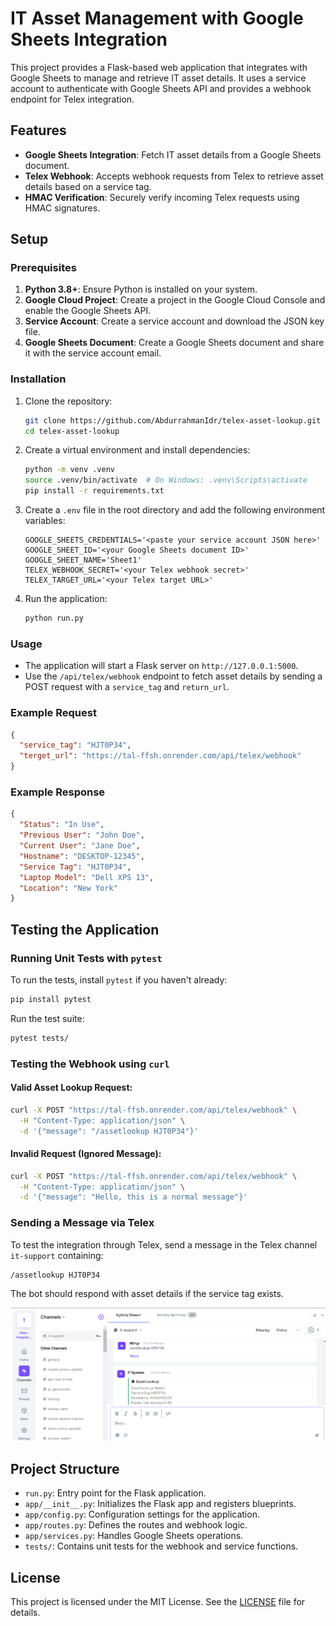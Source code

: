 # IT Asset Management with Google Sheets Integration

This project provides a Flask-based web application that integrates with Google Sheets to manage and retrieve IT asset details. It uses a service account to authenticate with Google Sheets API and provides a webhook endpoint for Telex integration.

## Features

- **Google Sheets Integration**: Fetch IT asset details from a Google Sheets document.
- **Telex Webhook**: Accepts webhook requests from Telex to retrieve asset details based on a service tag.
- **HMAC Verification**: Securely verify incoming Telex requests using HMAC signatures.

## Setup

### Prerequisites

1. **Python 3.8+**: Ensure Python is installed on your system.
2. **Google Cloud Project**: Create a project in the Google Cloud Console and enable the Google Sheets API.
3. **Service Account**: Create a service account and download the JSON key file.
4. **Google Sheets Document**: Create a Google Sheets document and share it with the service account email.

### Installation

1. Clone the repository:
   ```bash
   git clone https://github.com/AbdurrahmanIdr/telex-asset-lookup.git
   cd telex-asset-lookup
   ```

2. Create a virtual environment and install dependencies:
   ```bash
   python -m venv .venv
   source .venv/bin/activate  # On Windows: .venv\Scripts\activate
   pip install -r requirements.txt
   ```

3. Create a `.env` file in the root directory and add the following environment variables:
   ```env
   GOOGLE_SHEETS_CREDENTIALS='<paste your service account JSON here>'
   GOOGLE_SHEET_ID='<your Google Sheets document ID>'
   GOOGLE_SHEET_NAME='Sheet1'
   TELEX_WEBHOOK_SECRET='<your Telex webhook secret>'
   TELEX_TARGET_URL='<your Telex target URL>'
   ```

4. Run the application:
   ```bash
   python run.py
   ```

### Usage

- The application will start a Flask server on `http://127.0.0.1:5000`.
- Use the `/api/telex/webhook` endpoint to fetch asset details by sending a POST request with a `service_tag` and `return_url`.

### Example Request

```json
{
  "service_tag": "HJT0P34",
  "terget_url": "https://tal-ffsh.onrender.com/api/telex/webhook"
}
```

### Example Response

```json
{
  "Status": "In Use",
  "Previous User": "John Doe",
  "Current User": "Jane Doe",
  "Hostname": "DESKTOP-12345",
  "Service Tag": "HJT0P34",
  "Laptop Model": "Dell XPS 13",
  "Location": "New York"
}
```

## Testing the Application

### Running Unit Tests with `pytest`

To run the tests, install `pytest` if you haven't already:
```bash
pip install pytest
```

Run the test suite:
```bash
pytest tests/
```

### Testing the Webhook using `curl`

#### Valid Asset Lookup Request:
```bash
curl -X POST "https://tal-ffsh.onrender.com/api/telex/webhook" \
  -H "Content-Type: application/json" \
  -d '{"message": "/assetlookup HJT0P34"}'
```

#### Invalid Request (Ignored Message):
```bash
curl -X POST "https://tal-ffsh.onrender.com/api/telex/webhook" \
  -H "Content-Type: application/json" \
  -d '{"message": "Hello, this is a normal message"}'
```

### Sending a Message via Telex

To test the integration through Telex, send a message in the Telex  channel `it-support` containing:
```
/assetlookup HJT0P34
```
The bot should respond with asset details if the service tag exists.

![img.png](img.png)

## Project Structure

- `run.py`: Entry point for the Flask application.
- `app/__init__.py`: Initializes the Flask app and registers blueprints.
- `app/config.py`: Configuration settings for the application.
- `app/routes.py`: Defines the routes and webhook logic.
- `app/services.py`: Handles Google Sheets operations.
- `tests/`: Contains unit tests for the webhook and service functions.

## License

This project is licensed under the MIT License. See the [LICENSE](LICENSE) file for details.
